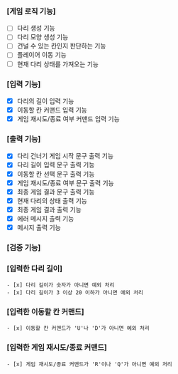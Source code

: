 ### [게임 로직 기능]
- [ ] 다리 생성 기능
- [ ] 다리 모양 생성 기능
- [ ] 건널 수 있는 칸인지 판단하는 기능
- [ ] 플레이어 이동 기능
- [ ] 현재 다리 상태를 가져오는 기능

### [입력 기능]
- [x] 다리의 길이 입력 기능
- [x] 이동할 칸 커맨드 입력 기능
- [x] 게임 재시도/종료 여부 커맨드 입력 기능

### [출력 기능]
- [x] 다리 건너기 게임 시작 문구 출력 기능
- [x] 다리 길이 입력 문구 출력 기능
- [x] 이동할 칸 선택 문구 출력 기능
- [x] 게임 재시도/종료 여부 문구 출력 기능
- [x] 최종 게임 결과 문구 출력 기능
- [x] 현재 다리의 상태 출력 기능
- [x] 최종 게임 결과 출력 기능
- [x] 에러 메시지 출력 기능
- [x] 메시지 출력 기능

### [검증 기능]
### [입력한 다리 길이]
	- [x] 다리 길이가 숫자가 아니면 예외 처리
	- [x] 다리 길이가 3 이상 20 이하가 아니면 예외 처리

### [입력한 이동할 칸 커맨드]
	- [x] 이동할 칸 커맨드가 'U'나 'D'가 아니면 예외 처리

### [입력한 게임 재시도/종료 커맨드]
	- [x] 게임 재시도/종료 커맨드가 'R'이나 'Q'가 아니면 예외 처리